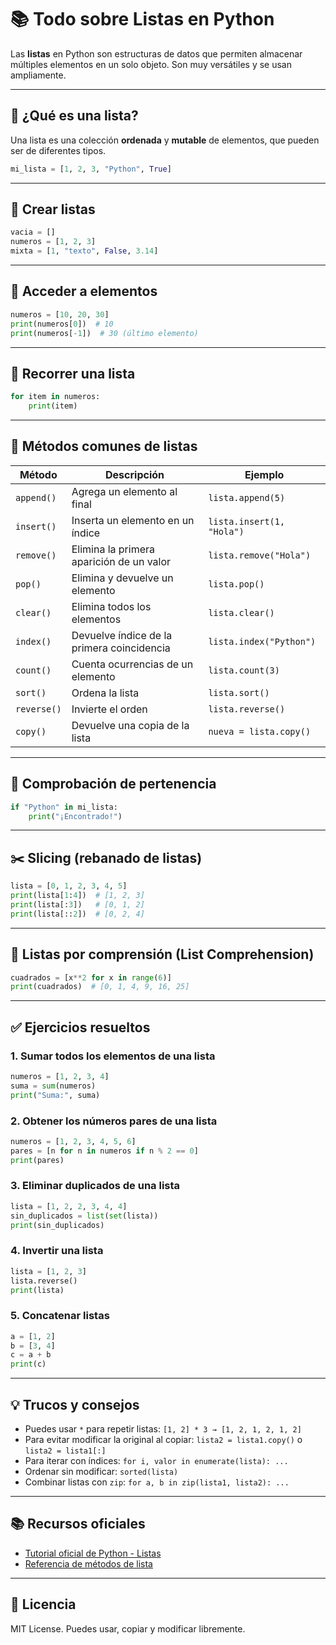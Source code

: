 # 📚 Todo sobre Listas en Python

Las **listas** en Python son estructuras de datos que permiten almacenar múltiples elementos en un solo objeto. Son muy versátiles y se usan ampliamente.

---

## 🧱 ¿Qué es una lista?

Una lista es una colección **ordenada** y **mutable** de elementos, que pueden ser de diferentes tipos.

```python
mi_lista = [1, 2, 3, "Python", True]
```

---

## 🔧 Crear listas

```python
vacia = []
numeros = [1, 2, 3]
mixta = [1, "texto", False, 3.14]
```

---

## 🧪 Acceder a elementos

```python
numeros = [10, 20, 30]
print(numeros[0])  # 10
print(numeros[-1])  # 30 (último elemento)
```

---

## 🔁 Recorrer una lista

```python
for item in numeros:
    print(item)
```

---

## 🧰 Métodos comunes de listas

| Método            | Descripción                              | Ejemplo                             |
|------------------|------------------------------------------|-------------------------------------|
| `append()`       | Agrega un elemento al final               | `lista.append(5)`                   |
| `insert()`       | Inserta un elemento en un índice          | `lista.insert(1, "Hola")`           |
| `remove()`       | Elimina la primera aparición de un valor  | `lista.remove("Hola")`              |
| `pop()`          | Elimina y devuelve un elemento            | `lista.pop()`                       |
| `clear()`        | Elimina todos los elementos               | `lista.clear()`                     |
| `index()`        | Devuelve índice de la primera coincidencia| `lista.index("Python")`             |
| `count()`        | Cuenta ocurrencias de un elemento         | `lista.count(3)`                    |
| `sort()`         | Ordena la lista                           | `lista.sort()`                      |
| `reverse()`      | Invierte el orden                         | `lista.reverse()`                   |
| `copy()`         | Devuelve una copia de la lista            | `nueva = lista.copy()`              |

---

## 🧪 Comprobación de pertenencia

```python
if "Python" in mi_lista:
    print("¡Encontrado!")
```

---

## ✂️ Slicing (rebanado de listas)

```python
lista = [0, 1, 2, 3, 4, 5]
print(lista[1:4])  # [1, 2, 3]
print(lista[:3])   # [0, 1, 2]
print(lista[::2])  # [0, 2, 4]
```

---

## 🔄 Listas por comprensión (List Comprehension)

```python
cuadrados = [x**2 for x in range(6)]
print(cuadrados)  # [0, 1, 4, 9, 16, 25]
```

---

## ✅ Ejercicios resueltos

### 1. Sumar todos los elementos de una lista

```python
numeros = [1, 2, 3, 4]
suma = sum(numeros)
print("Suma:", suma)
```

### 2. Obtener los números pares de una lista

```python
numeros = [1, 2, 3, 4, 5, 6]
pares = [n for n in numeros if n % 2 == 0]
print(pares)
```

### 3. Eliminar duplicados de una lista

```python
lista = [1, 2, 2, 3, 4, 4]
sin_duplicados = list(set(lista))
print(sin_duplicados)
```

### 4. Invertir una lista

```python
lista = [1, 2, 3]
lista.reverse()
print(lista)
```

### 5. Concatenar listas

```python
a = [1, 2]
b = [3, 4]
c = a + b
print(c)
```

---

## 💡 Trucos y consejos

- Puedes usar `*` para repetir listas: `[1, 2] * 3 → [1, 2, 1, 2, 1, 2]`
- Para evitar modificar la original al copiar: `lista2 = lista1.copy()` o `lista2 = lista1[:]`
- Para iterar con índices: `for i, valor in enumerate(lista): ...`
- Ordenar sin modificar: `sorted(lista)`
- Combinar listas con `zip`: `for a, b in zip(lista1, lista2): ...`

---

## 📚 Recursos oficiales

- [Tutorial oficial de Python - Listas](https://docs.python.org/3/tutorial/datastructures.html#more-on-lists)
- [Referencia de métodos de lista](https://docs.python.org/3/library/stdtypes.html#list)

---

## 🔐 Licencia

MIT License. Puedes usar, copiar y modificar libremente.